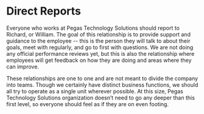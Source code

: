 # Direct Reports

Everyone who works at Pegas Technology Solutions should report to Richard, or William. The goal of this relationship is to provide support and guidance to the employee -- this is the person they will talk to about their goals, meet with regularly, and go to first with questions. We are not doing any official performance reviews yet, but this is also the relationship where employees will get feedback on how they are doing and areas where they can improve.

These relationships are one to one and are not meant to divide the company into teams. Though we certainly have distinct business functions, we should all try to operate as a single unit wherever possible. At this size, Pegas Technology Solutions organization doesn’t need to go any deeper than this first level, so everyone should feel as if they are on even footing.
